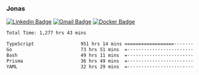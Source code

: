### Jonas
[![Linkedin Badge](https://img.shields.io/badge/-Jonas%20Neto-9933F7?style=flat-square&logo=Linkedin&logoColor=white&link=https://www.linkedin.com/in/jonas-nogueira-neto/)](https://www.linkedin.com/in/jonas-nogueira-neto/)
[![Gmail Badge](https://img.shields.io/badge/-nogueiraneto.jonas@gmail.com-9933F7?style=flat-square&logo=Gmail&logoColor=white&link=mailto:nogueiraneto.jonas@gmail.com)](mailto:nogueiraneto.jonas@gmail.com)
[![Docker Badge](https://img.shields.io/badge/-DockerHub-9933F7?style=flat-square&logo=Docker&logoColor=white&link=https://hub.docker.com/u/jonasssneto)](https://hub.docker.com/u/jonasssneto)


<!--START_SECTION:waka-->

```txt
Total Time: 1,277 hrs 43 mins

TypeScript                 951 hrs 14 mins ==================·······   73.66 %
Go                         73 hrs 51 mins  =························   05.72 %
Bash                       49 hrs 11 mins  =························   03.81 %
Prisma                     36 hrs 49 mins  =························   02.85 %
YAML                       32 hrs 29 mins  =························   02.52 %
```

<!--END_SECTION:waka-->
###

